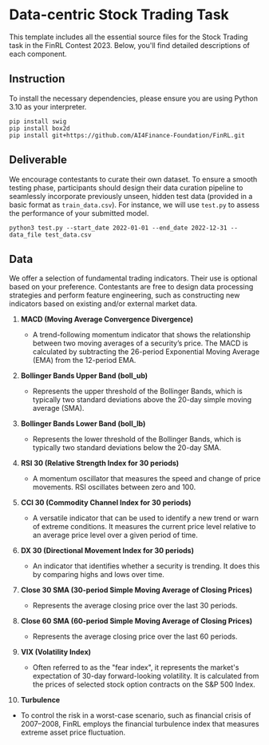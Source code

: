 # Data-centric Stock Trading Task
This template includes all the essential source files for the Stock Trading task in the FinRL Contest 2023. Below, you'll find detailed descriptions of each component.

## Instruction
To install the necessary dependencies, please ensure you are using Python 3.10 as your interpreter.
```
pip install swig
pip install box2d
pip install git+https://github.com/AI4Finance-Foundation/FinRL.git
```

## Deliverable
We encourage contestants to curate their own dataset. To ensure a smooth testing phase, participants should design their data curation pipeline to seamlessly incorporate previously unseen, hidden test data (provided in a basic format as `train_data.csv`). For instance, we will use `test.py` to assess the performance of your submitted model.

```
python3 test.py --start_date 2022-01-01 --end_date 2022-12-31 --data_file test_data.csv
```

## Data

We offer a selection of fundamental trading indicators. Their use is optional based on your preference. Contestants are free to design data processing strategies and perform feature engineering, such as constructing new indicators based on existing and/or external market data.

1. **MACD (Moving Average Convergence Divergence)**
   - A trend-following momentum indicator that shows the relationship between two moving averages of a security’s price. The MACD is calculated by subtracting the 26-period Exponential Moving Average (EMA) from the 12-period EMA.

2. **Bollinger Bands Upper Band (boll_ub)**
   - Represents the upper threshold of the Bollinger Bands, which is typically two standard deviations above the 20-day simple moving average (SMA).

3. **Bollinger Bands Lower Band (boll_lb)**
   - Represents the lower threshold of the Bollinger Bands, which is typically two standard deviations below the 20-day SMA.

4. **RSI 30 (Relative Strength Index for 30 periods)**
   - A momentum oscillator that measures the speed and change of price movements. RSI oscillates between zero and 100.

5. **CCI 30 (Commodity Channel Index for 30 periods)**
   - A versatile indicator that can be used to identify a new trend or warn of extreme conditions. It measures the current price level relative to an average price level over a given period of time.

6. **DX 30 (Directional Movement Index for 30 periods)**
   - An indicator that identifies whether a security is trending. It does this by comparing highs and lows over time.

7. **Close 30 SMA (30-period Simple Moving Average of Closing Prices)**
   - Represents the average closing price over the last 30 periods.

8. **Close 60 SMA (60-period Simple Moving Average of Closing Prices)**
   - Represents the average closing price over the last 60 periods.

9. **VIX (Volatility Index)**
   - Often referred to as the "fear index", it represents the market's expectation of 30-day forward-looking volatility. It is calculated from the prices of selected stock option contracts on the S&P 500 Index.

10. **Turbulence**
   - To control the risk in a worst-case scenario, such as financial crisis of 2007–2008, FinRL employs the financial turbulence index that measures extreme asset price fluctuation.